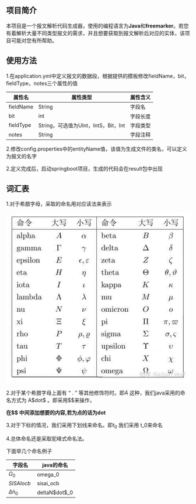 ## 项目简介

本项目是一个报文解析代码生成器，使用的编程语言为**Java**和**freemarker**。若您有着解析大量不同类型报文的需求，并且想要获取到报文解析后对应的实体，该项目可能对您有所帮助。



## 使用方法

1.在application.yml中定义报文的数据段，根据提供的模板修改fieldName，bit，fieldType，notes三个属性的值

| 属性名    | 属性类型                             | 属性含义 |
| --------- | ------------------------------------ | -------- |
| fieldName | String                               | 字段名   |
| bit       | int                                  | 字段长度 |
| fieldType | String，可选值为UInt，IntS，Bit，Int | 字段类型 |
| notes     | String                               | 字段注释 |

2.修改config.properties中的entityName值，该值为生成文件的类名，可以定义为报文的名字



2.定义完成后，启动springboot项目，生成的代码会在result包中出现





## 词汇表

1.对于希腊字母，采取的命名用对应读法来表示

![](img/vocabulary.png)



2.对于某个希腊字母上面有 “  .  ” 等其他修饰符时。即$\dot{A}$ 这种，我们java采用的命名方式为 A\$dot\$ 。即采用$$来操作， ​ 

**在$$ 中间添加想要的内容,若为点的话为dot**



3.对于下标的情况，我们采用下划线来命名。即$t_0$  我们采用 t_0来命名



4.总体命名还是采取驼峰式命名法。



下面举几个命名例子

| 字段名            | java的命名      |
| ----------------- | --------------- |
| $\Omega_0$        | omega_0         |
| $SISAIocb~$       | sisai_ocb       |
| $\Delta \dot n_0$ | deltaN\$dot\$_0 |

